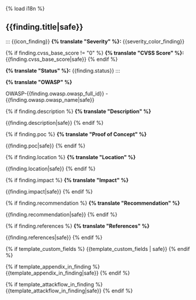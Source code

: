 {% load i18n %}

## {{finding.title|safe}}

::: {{icon_finding}}
**{% translate "Severity" %}:** {{severity_color_finding}}

{% if finding.cvss_base_score != "0" %}
**{% translate "CVSS Score" %}:** {{finding.cvss_base_score|safe}}
{% endif %}

**{% translate "Status" %}:** {{finding.status}}
:::

**{% translate "OWASP" %}**

OWASP-{{finding.owasp.owasp_full_id}} - {{finding.owasp.owasp_name|safe}}

{% if finding.description %}
**{% translate "Description" %}**

{{finding.description|safe}}
{% endif %}

{% if finding.poc %}
**{% translate "Proof of Concept" %}**

{{finding.poc|safe}}
{% endif %}

{% if finding.location %}
**{% translate "Location" %}**

{{finding.location|safe}}
{% endif %}

{% if finding.impact %}
**{% translate "Impact" %}**

{{finding.impact|safe}}
{% endif %}

{% if finding.recommendation %}
**{% translate "Recommendation" %}**

{{finding.recommendation|safe}}
{% endif %}

{% if finding.references %}
**{% translate "References" %}**

{{finding.references|safe}}
{% endif %}

{% if template_custom_fields %}
{{template_custom_fields | safe}}
{% endif %}

{% if template_appendix_in_finding %}
{{template_appendix_in_finding|safe}}
{% endif %}

{% if template_attackflow_in_finding %}
{{template_attackflow_in_finding|safe}}
{% endif %}
